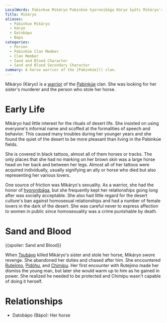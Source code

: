 ```yaml
---
LocalWords: Pabinkue Mikáryo Pabinkúe hyoronibāga Káryo kyōti Mikáryo's Tsubàyo Rutejìmo Pidòhu Chimípu Datobàpo Bàpo
Title: Mikáryo
aliases:
  - Pabinkue Mikáryo
  - Káryo
  - Datobàpo
  - Bàpo
categories:
  - Person
  - Pabinkúe Clan Member
  - Clan Member
  - Sand and Blood Character
  - Sand and Blood Secondary Character
summary: A horse warrior of the [Pabinkúe]() clan.
---
```


Mikáryo (Káryo) is a [warrior](/kyōti-warrior/) of the [Pabinkúe]() clan. She was looking for her sister's murderer and the person who stole her horse.

# Early Life

Mikáryo had little interest for the rituals of desert life. She insisted on using everyone's informal name and scoffed at the formalities of speech and behavior. This caused many troubles during her younger years and she found the quiet of the desert to be more pleasant than living in the Pabinkúe fields.

She is covered in black tattoos, almost all of them horses or tracks. The only places that she had no marking on her brown skin was a large horse head on her back and between her legs. Almost all of her tattoos were acquired individually, usually signifying an ally or horse who died but also representing her various lovers.

One source of friction was Mikáryo's sexuality. As a warrior, she had the honor of [hyoronibāga](), but she frequently kept her relationships going long after was socially acceptable. She also had little regard for the desert culture's ban against homosexual relationships and had a number of female lovers in the dark of the desert. She was careful never to express affection to women in public since homosexuality was a crime punishable by death.

# Sand and Blood

{{spoiler: Sand and Blood}}

When [Tsubàyo]() killed Mikáryo's sister and stole her horse, Mikáryo swore revenge. She abandoned her duties and chased after him. She encountered [Rutejìmo](), [Pidòhu](), and [Chimípu](). Her first encounter with Rutejìmo made her dismiss the young man, but later she would warm up to him as he gained in power. She realized he needed to be protected and Chimípu wasn't capable of doing it herself.

# Relationships

* Datobàpo (Bàpo): Her horse
